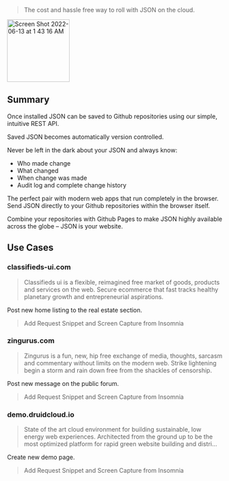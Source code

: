 > The cost and hassle free way to roll with JSON on the cloud.

<img width="146" alt="Screen Shot 2022-06-13 at 1 43 16 AM" src="https://user-images.githubusercontent.com/73197190/173287441-8ce440b1-2833-4950-8a75-c75f28304c3c.png">

## Summary

Once installed JSON can be saved to Github repositories using our simple, intuitive REST API.

Saved JSON becomes automatically version controlled.

Never be left in the dark about your JSON and always know:
* Who made change
* What changed
* When change was made
* Audit log and complete change history

The perfect pair with modern web apps that run completely in the browser. Send JSON directly to your Github repositories within the browser itself.

Combine your repositories with Github Pages to make JSON highly available across the globe – JSON is your website.

## Use Cases

### classifieds-ui.com

> Classifieds ui is a flexible, reimagined free market of goods, products and services on the web. Secure ecommerce that fast tracks healthy planetary growth and entrepreneurial aspirations.

Post new home listing to the real estate section.

> Add Request Snippet and Screen Capture from Insomnia

### zingurus.com

> Zingurus is a fun, new, hip free exchange of media, thoughts, sarcasm and commentary without limits on the modern web. Strike lightening begin a storm and rain down free from the shackles of censorship.

Post new message on the public forum.

> Add Request Snippet and Screen Capture from Insomnia

### demo.druidcloud.io

> State of the art cloud environment for building sustainable, low energy web experiences. Architected from the ground up to be the most optimized platform for rapid green website building and distri…

Create new demo page.

> Add Request Snippet and Screen Capture from Insomnia
